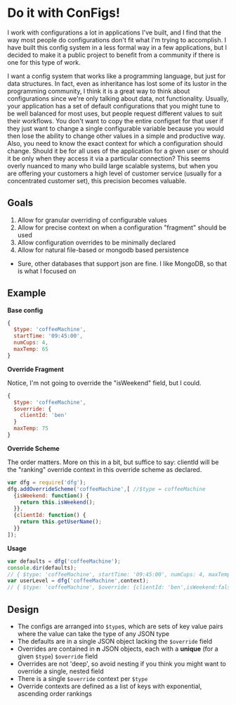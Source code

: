 # Do it with ConFigs!

I work with configurations a lot in applications I've built, and I find that the way most people do configurations don't fit what I'm trying to accomplish.  I have built this config system in a less formal way in a few applications, but I decided to make it a public project to benefit from a community if there is one for this type of work. 

I want a config system that works like a programming language, but just for data structures.  In fact, even as inheritance has lost some of its lustor in the programming community, I think it is a great way to think about configurations since we're only talking about data, not functionality.  Usually, your application has a set of default configurations that you might tune to be well balanced for most uses, but people request different values to suit their workflows.  You don't want to copy the entire configset for that user if they just want to change a single configurable variable because you would then lose the ability to change other values in a simple and productive way.  Also, you need to know the exact context for which a configuration should change.  Should it be for all uses of the application for a given user or should it be only when they access it via a particular connection?  This seems overly nuanced to many who build large scalable systems, but when you are offering your customers a high level of customer service (usually for a concentrated customer set), this precision becomes valuable.  

## Goals

1. Allow for granular overriding of configurable values
1. Allow for precise context on when a configuration "fragment" should be used
1. Allow configuration overrides to be minimally declared
1. Allow for natural file-based or mongodb based persistence
  * Sure, other databases that support json are fine. I like MongoDB, so that is what I focused on

## Example

**Base config**

```javascript
{ 
  $type: 'coffeeMachine',
  startTime: '09:45:00',
  numCups: 4,
  maxTemp: 65
}
```

**Override Fragment**

Notice, I'm not going to override the "isWeekend" field, but I could.
```javascript
{ 
  $type: 'coffeeMachine',
  $override: {
    clientId: 'ben'
  }
  maxTemp: 75
}
```

**Override Scheme**

The order matters.  More on this in a bit, but suffice to say: clientId will be the "ranking" override context in this override scheme as declared.

```javascript
var dfg = require('dfg');
dfg.addOverrideScheme('coffeeMachine',[ //$type = coffeeMachine
  {isWeekend: function() { 
    return this.isWeekend();
  }},
  {clientId: function() {
    return this.getUserName();
  }}
]);
```

**Usage**

```javascript
var defaults = dfg('coffeeMachine');
console.dir(defaults);
// { $type: 'coffeeMachine', startTime: '09:45:00', numCups: 4, maxTemp: 65 }
var userLevel = dfg('coffeeMachine',context); 
// { $type: 'coffeeMachine', $override: {clientId: 'ben',isWeekend:false}, startTime: '09:45:00', numCups: 4, maxTemp: 75 }
```

## Design

* The configs are arranged into `$type`s, which are sets of key value pairs where the value can take the type of any JSON type
* The defaults are in a single JSON object lacking the `$override` field
* Overrides are contained in __n__ JSON objects, each with a __unique__ (for a given `$type`) `$override` field
* Overrides are not 'deep', so avoid nesting if you think you might want to override a single, nested field
* There is a single `$override` context per `$type`
* Override contexts are defined as a list of keys with exponential, ascending order rankings
